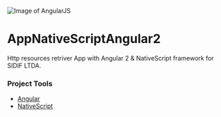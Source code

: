 

![Image of AngularJS](https://webdesignledger.com/wp-content/uploads/2015/08/nativescript_logo.png)

# AppNativeScriptAngular2 #

Http resources retriver App with Angular 2 &amp; NativeScript framework for SIDIF LTDA.

### Project Tools ###


* [Angular](https://angular.io/)
* [NativeScript](https://www.nativescript.org/)